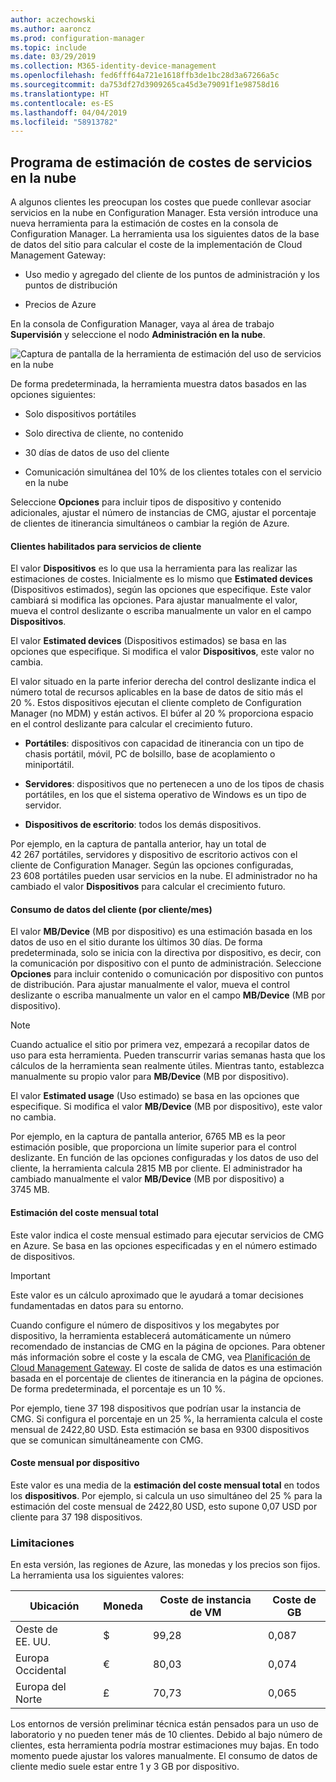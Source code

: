 ```yaml
---
author: aczechowski
ms.author: aaroncz
ms.prod: configuration-manager
ms.topic: include
ms.date: 03/29/2019
ms.collection: M365-identity-device-management
ms.openlocfilehash: fed6fff64a721e1618ffb3de1bc28d3a67266a5c
ms.sourcegitcommit: da753df27d3909265ca45d3e79091f1e98758d16
ms.translationtype: HT
ms.contentlocale: es-ES
ms.lasthandoff: 04/04/2019
ms.locfileid: "58913782"
---
```

## <a name="bkmk_cmg"></a> Programa de estimación de costes de servicios en la nube

<!--3555774-->

A algunos clientes les preocupan los costes que puede conllevar asociar servicios en la nube en Configuration Manager. Esta versión introduce una nueva herramienta para la estimación de costes en la consola de Configuration Manager. La herramienta usa los siguientes datos de la base de datos del sitio para calcular el coste de la implementación de Cloud Management Gateway:  

- Uso medio y agregado del cliente de los puntos de administración y los puntos de distribución  

- Precios de Azure  

En la consola de Configuration Manager, vaya al área de trabajo **Supervisión** y seleccione el nodo **Administración en la nube**.  

![Captura de pantalla de la herramienta de estimación del uso de servicios en la nube](../../media/3555774-cmg-cost-estimator.png)

De forma predeterminada, la herramienta muestra datos basados en las opciones siguientes:  

- Solo dispositivos portátiles  

- Solo directiva de cliente, no contenido  

- 30 días de datos de uso del cliente  

- Comunicación simultánea del 10% de los clientes totales con el servicio en la nube  

Seleccione **Opciones** para incluir tipos de dispositivo y contenido adicionales, ajustar el número de instancias de CMG, ajustar el porcentaje de clientes de itinerancia simultáneos o cambiar la región de Azure.

#### <a name="clients-enabled-for-client-services"></a>Clientes habilitados para servicios de cliente

El valor **Dispositivos** es lo que usa la herramienta para las realizar las estimaciones de costes. Inicialmente es lo mismo que **Estimated devices** (Dispositivos estimados), según las opciones que especifique. Este valor cambiará si modifica las opciones. Para ajustar manualmente el valor, mueva el control deslizante o escriba manualmente un valor en el campo **Dispositivos**.

El valor **Estimated devices** (Dispositivos estimados) se basa en las opciones que especifique. Si modifica el valor **Dispositivos**, este valor no cambia.

El valor situado en la parte inferior derecha del control deslizante indica el número total de recursos aplicables en la base de datos de sitio más el 20 %. Estos dispositivos ejecutan el cliente completo de Configuration Manager (no MDM) y están activos. El búfer al 20 % proporciona espacio en el control deslizante para calcular el crecimiento futuro.

- **Portátiles**: dispositivos con capacidad de itinerancia con un tipo de chasis portátil, móvil, PC de bolsillo, base de acoplamiento o miniportátil.  

- **Servidores**: dispositivos que no pertenecen a uno de los tipos de chasis portátiles, en los que el sistema operativo de Windows es un tipo de servidor.  

- **Dispositivos de escritorio**: todos los demás dispositivos.  

Por ejemplo, en la captura de pantalla anterior, hay un total de 42 267 portátiles, servidores y dispositivo de escritorio activos con el cliente de Configuration Manager. Según las opciones configuradas, 23 608 portátiles pueden usar servicios en la nube. El administrador no ha cambiado el valor **Dispositivos** para calcular el crecimiento futuro.

#### <a name="client-data-consumption-per-clientmonth"></a>Consumo de datos del cliente (por cliente/mes)

El valor **MB/Device** (MB por dispositivo) es una estimación basada en los datos de uso en el sitio durante los últimos 30 días. De forma predeterminada, solo se inicia con la directiva por dispositivo, es decir, con la comunicación por dispositivo con el punto de administración. Seleccione **Opciones** para incluir contenido o comunicación por dispositivo con puntos de distribución. Para ajustar manualmente el valor, mueva el control deslizante o escriba manualmente un valor en el campo **MB/Device** (MB por dispositivo).

> [!Note]  
> Cuando actualice el sitio por primera vez, empezará a recopilar datos de uso para esta herramienta. Pueden transcurrir varias semanas hasta que los cálculos de la herramienta sean realmente útiles. Mientras tanto, establezca manualmente su propio valor para **MB/Device** (MB por dispositivo).  

El valor **Estimated usage** (Uso estimado) se basa en las opciones que especifique. Si modifica el valor **MB/Device** (MB por dispositivo), este valor no cambia.

<!-- The value at the bottom far right of the slider control is the total amount of data usage for all applicable resources. It defaults to 5,000 MB. When you include content, the tool increases this value to include the estimated amount of content. -->

Por ejemplo, en la captura de pantalla anterior, 6765 MB es la peor estimación posible, que proporciona un límite superior para el control deslizante. En función de las opciones configuradas y los datos de uso del cliente, la herramienta calcula 2815 MB por cliente. El administrador ha cambiado manualmente el valor **MB/Device** (MB por dispositivo) a 3745 MB.

#### <a name="total-monthly-cost-estimate"></a>Estimación del coste mensual total

Este valor indica el coste mensual estimado para ejecutar servicios de CMG en Azure. Se basa en las opciones especificadas y en el número estimado de dispositivos.

> [!Important]  
> Este valor es un cálculo aproximado que le ayudará a tomar decisiones fundamentadas en datos para su entorno.  

Cuando configure el número de dispositivos y los megabytes por dispositivo, la herramienta establecerá automáticamente un número recomendado de instancias de CMG en la página de opciones. Para obtener más información sobre el coste y la escala de CMG, vea [Planificación de Cloud Management Gateway](/sccm/core/clients/manage/cmg/plan-cloud-management-gateway#cost). El coste de salida de datos es una estimación basada en el porcentaje de clientes de itinerancia en la página de opciones. De forma predeterminada, el porcentaje es un 10 %.

Por ejemplo, tiene 37 198 dispositivos que podrían usar la instancia de CMG. Si configura el porcentaje en un 25 %, la herramienta calcula el coste mensual de 2422,80 USD. Esta estimación se basa en 9300 dispositivos que se comunican simultáneamente con CMG.

#### <a name="monthly-cost-per-device"></a>Coste mensual por dispositivo

Este valor es una media de la **estimación del coste mensual total** en todos los **dispositivos**. Por ejemplo, si calcula un uso simultáneo del 25 % para la estimación del coste mensual de 2422,80 USD, esto supone 0,07 USD por cliente para 37 198 dispositivos.


### <a name="limitations"></a>Limitaciones

En esta versión, las regiones de Azure, las monedas y los precios son fijos. La herramienta usa los siguientes valores:

|Ubicación | Moneda | Coste de instancia de VM | Coste de GB |
|---------|---------|---------|---------|
| Oeste de EE. UU. | $ | 99,28 | 0,087 |
| Europa Occidental | € | 80,03 | 0,074 |
| Europa del Norte | £ | 70,73 | 0,065 |

Los entornos de versión preliminar técnica están pensados para un uso de laboratorio y no pueden tener más de 10 clientes. Debido al bajo número de clientes, esta herramienta podría mostrar estimaciones muy bajas. En todo momento puede ajustar los valores manualmente. El consumo de datos de cliente medio suele estar entre 1 y 3 GB por dispositivo.
